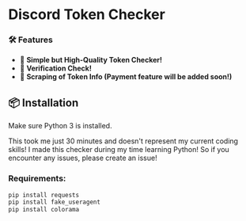 #  **Discord Token Checker**

### 🛠 **Features**

- 🔐 **Simple but High-Quality Token Checker!**
- 📧 **Verification Check!**
- 📝 **Scraping of Token Info (Payment feature will be added soon!)**

## 📦 **Installation**

Make sure Python 3 is installed.

 This took me just 30 minutes and doesn't represent my current coding skills!
 I made this checker during my time learning Python!
 So if you encounter any issues, please create an issue!

### Requirements:

```bash
pip install requests
pip install fake_useragent
pip install colorama
